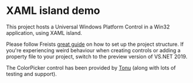 # XAML island demo

This project hosts a Universal Windows Platform Control in a Win32 application, using XAML island.

Please follow Freists [great guide](https://techcommunity.microsoft.com/t5/windows-dev-appconsult/host-custom-uwp-controls-in-c-win32-project-using-xaml-islands/ba-p/1129823) on how to set up the project structure. If you're experiencing weird behaviour when creating controls or adding a property file to your project, switch to the preview version of VS.NET 2019.

The ColorPicker control has been provided by [Tonu](https://github.com/tonuv) (along with lots of testing and support). 